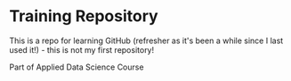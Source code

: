 # Training Repository

This is a repo for learning GitHub (refresher as it's been a while since I last used it!) - this is not my first repository!

Part of Applied Data Science Course
